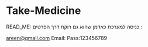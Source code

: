 # Take-Medicine

READ_ME:
כניסה למערכת כאדמן שהוא גם רוקח דרך הפרטים :

areen@gmail.com Email:
Pass:123456789
